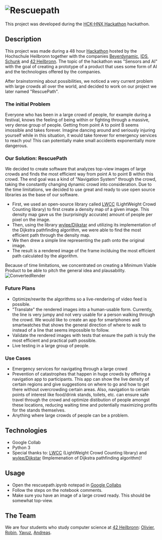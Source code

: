 # ![Rescuepath](https://user-images.githubusercontent.com/86598034/147409201-2f75ae4d-8c87-44f0-9b8c-72c945416347.png)
This project was developed during the [HCK-HNX Hackathon](https://www.hck-hnx.de/) hackathon.

## Description
This project was made during a 48 hour [Hackathon](https://www.hck-hnx.de/) hosted by the Hochschule Heilbronn together with the companies [Beyerdynamic](https://www.beyerdynamic.de/), [IDS](https://de.ids-imaging.com/), [Schunk](https://schunk.com/de_de/startseite/) and [42 Heilbronn](https://www.42heilbronn.de/en/).
The topic of the hackathon was "Sensors and AI" with the goal of creating a prototype of a product that uses some form of AI and the technologies offered by the companies.

After brainstorming about possibilities, we noticed a very current problem with large crowds all over the world, and decided to work on our project we later named "RescuePath".
### The initial Problem
Everyone who has been in a large crowd of people, for example during a festival, knows the feeling of being within or fighting through a massive, very dense group of people. Getting from point A to point B seems imossible and takes forever.
Imagine dancing around and seriously injuring yourself while in this situation, it would take forever for emergency services to reach you! This can potentially make small accidents exponentially more dangerous.

### Our Solution: RescuePath
We decided to create software that analyzes top-view images of large crowds and finds the most efficient way from point A to point B within this crowd. The end goal was a kind of "Navigation System" through the crowd, taking the constantly changing dynamic crowd into consideration.
Due to the time limitations, we decided to use great and ready to use open source libraries as the base of our software.
- First, we used an open-source library called [LWCC](https://github.com/tersekmatija/lwcc) (LightWeight Crowd Counting library) to first create a density map of a given image.
  This density map gave us the (surprisingly accurate) amount of people per pixel on the image.
- Then, using the library [wylee/Dijkstar](https://github.com/wylee/Dijkstar) and utilizing its implementation of the       Dijkstra pathfinding algorithm, we were able to find the most efficient path through the density map.
- We then drew a simple line representing the path onto the original image.
- The result is a rendered image of the frame inclduing the most efficient path calculated by the algorithm.

Because of time limitations, we concentrated on creating a Minimum Viable Product to be able to pitch the general idea and plausability.
![ConvertedRender](https://user-images.githubusercontent.com/86598034/147410846-f4f8f4b6-a731-4a0b-bda8-3dc69a9da6d0.gif)
### Future Plans
- Optimize/rewrite the algorithms so a live-rendering of video feed is possible.
- "Translate" the rendered images into a human-usable form. Currently, the line is very jumpy and not very usable for a person walking through the crowd. We would like to create an app for smartphones and smartwatches that shows the general direction of where to walk to instead of a line that seems impossible to follow.
- Validate the rendered images with tests that ensure the path is truly the most efficient and practical path possible.
- Live testing in a large group of people.

### Use Cases
- Emergency services for navigating through a large crowd
- Prevention of catastrophes that happen in huge crowds by offering a navigation app to participants.
  This app can show the live density of certain regions and give suggestions on where to go and how to get there without overcrowding certain areas. Also, navigation to certain points of interest like food/drink stands, toilets, etc. can ensure safe travel through the crowd and optimize distibution of people amongst these locations, reducing waiting time and potentially maximizing profits for the stands themselves.
- Anything where large crowds of people can be a problem.

## Technologies
- Google Collab
- Python 3
- Special thanks to: [LWCC](https://github.com/tersekmatija/lwcc) (LightWeight Crowd Counting library)
and
[wylee/Dijkstar](https://github.com/wylee/Dijkstar) (Implemenation of Dijkstra pathfinding algorithm)!


## Usage
- Open the rescuepath.ipynb notepad in [Google Collabs](https://colab.research.google.com/)
- Follow the steps on the notebook comments.
- Make sure you have an image of a large crowd ready. This should be somewhat top-view.

## The Team
We are four students who study computer science at [42 Heilbronn](https://www.42heilbronn.de/en/):
[Olivier](https://github.com/FunkyOctopus),
[Robin](https://github.com/Radel-24),
[Yavuz](https://github.com/yavuzsonmez),
[Andreas](https://github.com/realisticDonut).
